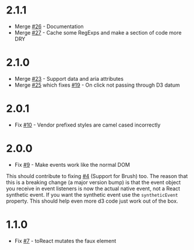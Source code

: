 # 2.1.1

 * Merge [#26](https://github.com/Olical/react-faux-dom/pull/26) - Documentation
 * Merge [#27](https://github.com/Olical/react-faux-dom/pull/27) - Cache some RegExps and make a section of code more DRY

# 2.1.0

 * Merge [#23](https://github.com/Olical/react-faux-dom/pull/23) - Support data and aria attributes
 * Merge [#25](https://github.com/Olical/react-faux-dom/pull/25) which fixes [#19](https://github.com/Olical/react-faux-dom/issues/19) - On click not passing through D3 datum

# 2.0.1

 * Fix [#10](https://github.com/Olical/react-faux-dom/issues/10) - Vendor prefixed styles are camel cased incorrectly

# 2.0.0

 * Fix [#9](https://github.com/Olical/react-faux-dom/issues/9) - Make events work like the normal DOM

This should contribute to fixing [#4](https://github.com/Olical/react-faux-dom/issues/4) (Support for Brush) too. The reason that this is a breaking change (a major version bump) is that the event object you receive in event listeners is now the actual native event, not a React synthetic event. If you want the synthetic event use the `syntheticEvent` property. This should help even more d3 code just work out of the box.

# 1.1.0

 * Fix [#7](https://github.com/Olical/react-faux-dom/issues/7) - toReact mutates the faux element
